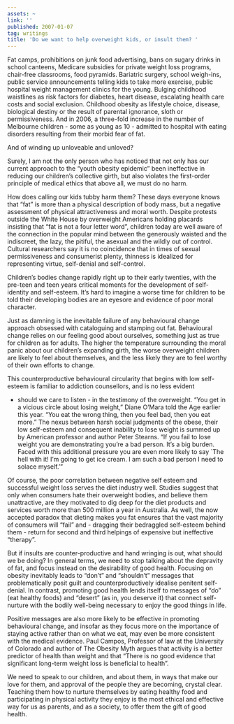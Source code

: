 ```yaml
---
assets: ~
link: ''
published: 2007-01-07
tag: writings
title: 'Do we want to help overweight kids, or insult them? '
---
```

Fat camps, prohibitions on junk food advertising, bans on sugary drinks
in school canteens, Medicare subsidies for private weight loss programs,
chair-free classrooms, food pyramids. Bariatric surgery, school
weigh-ins, public service announcements telling kids to take more
exercise, public hospital weight management clinics for the young.
Bulging childhood waistlines as risk factors for diabetes, heart
disease, escalating health care costs and social exclusion. Childhood
obesity as lifestyle choice, disease, biological destiny or the result
of parental ignorance, sloth or permissiveness. And in 2006, a
three-fold increase in the number of Melbourne children - some as young
as 10 - admitted to hospital with eating disorders resulting from their
morbid fear of fat.

And of winding up unloveable and unloved?

Surely, I am not the only person who has noticed that not only has our
current approach to the “youth obesity epidemic” been ineffective in
reducing our children’s collective girth, but also violates the
first-order principle of medical ethics that above all, we must do no
harm.

How does calling our kids tubby harm them? These days everyone knows
that “fat” is more than a physical description of body mass, but a
negative assessment of physical attractiveness and moral worth. Despite
protests outside the White House by overweight Americans holding
placards insisting that “fat is not a four letter word”, children today
are well aware of the connection in the popular mind between the
generously waisted and the indiscreet, the lazy, the pitiful, the
asexual and the wildly out of control. Cultural researchers say it is no
coincidence that in times of sexual permissiveness and consumerist
plenty, thinness is idealized for representing virtue, self-denial and
self-control.

Children’s bodies change rapidly right up to their early twenties, with
the pre-teen and teen years critical moments for the development of
self-identity and self-esteem. It’s hard to imagine a worse time for
children to be told their developing bodies are an eyesore and evidence
of poor moral character.

Just as damning is the inevitable failure of any behavioural change
approach obsessed with cataloguing and stamping out fat. Behavioural
change relies on our feeling good about ourselves, something just as
true for children as for adults. The higher the temperature surrounding
the moral panic about our children’s expanding girth, the worse
overweight children are likely to feel about themselves, and the less
likely they are to feel worthy of their own efforts to change.

This counterproductive behavioural circularity that begins with low
self-esteem is familiar to addiction counsellors, and is no less evident
- should we care to listen - in the testimony of the overweight. “You
get in a vicious circle about losing weight,” Diane O’Mara told the Age
earlier this year. “You eat the wrong thing, then you feel bad, then you
eat more.” The nexus between harsh social judgments of the obese, their
low self-esteem and consequent inability to lose weight is summed up by
American professor and author Peter Stearns. “If you fail to lose weight
you are demonstrating you’re a bad person. It’s a big burden. Faced with
this additional pressure you are even more likely to say \`The hell with
it! I’m going to get ice cream. I am such a bad person I need to solace
myself.’”

Of course, the poor correlation between negative self esteem and
successful weight loss serves the diet industry well. Studies suggest
that only when consumers hate their overweight bodies, and believe them
unattractive, are they motivated to dig deep for the diet products and
services worth more than 500 million a year in Australia. As well, the
now accepted paradox that dieting makes you fat ensures that the vast
majority of consumers will “fail” and - dragging their bedraggled
self-esteem behind them - return for second and third helpings of
expensive but ineffective “therapy”.

But if insults are counter-productive and hand wringing is out, what
should we be doing? In general terms, we need to stop talking about the
depravity of fat, and focus instead on the desirability of good health.
Focusing on obesity inevitably leads to “don’t” and “shouldn’t” messages
that problematically posit guilt and counterproductively idealise
penitent self-denial. In contrast, promoting good health lends itself to
messages of “do” (eat healthy foods) and “desert” (as in, you deserve
it) that connect self-nurture with the bodily well-being necessary to
enjoy the good things in life.

Positive messages are also more likely to be effective in promoting
behavioural change, and insofar as they focus more on the importance of
staying active rather than on what we eat, may even be more consistent
with the medical evidence. Paul Campos, Professor of law at the
University of Colorado and author of The Obesity Myth argues that
activity is a better predictor of health than weight and that “There is
no good evidence that significant long-term weight loss is beneficial to
health”.

We need to speak to our children, and about them, in ways that make our
love for them, and approval of the people they are becoming, crystal
clear. Teaching them how to nurture themselves by eating healthy food
and participating in physical activity they enjoy is the most ethical
and effective way for us as parents, and as a society, to offer them the
gift of good health.